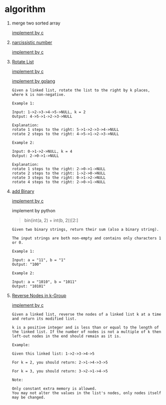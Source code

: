 # algorithm

1. merge two sorted array

   [implement by c](./src/MergeTwoSortedArray.c)
   
2. [narcissistic number](http://acm.hdu.edu.cn/showproblem.php?pid=2010)

   [implement by c](./src/narcissisticNumber.c)

3. [Rotate List](https://leetcode.com/problems/rotate-list/)

   [implement by c](./src/rotateList.c)

   [implement by golang](./src/rotateList.go)
   ```
   Given a linked list, rotate the list to the right by k places, where k is non-negative.
   
   Example 1:
   
   Input: 1->2->3->4->5->NULL, k = 2
   Output: 4->5->1->2->3->NULL
   
   Explanation:
   rotate 1 steps to the right: 5->1->2->3->4->NULL
   rotate 2 steps to the right: 4->5->1->2->3->NULL
   
   Example 2:
   
   Input: 0->1->2->NULL, k = 4
   Output: 2->0->1->NULL
   
   Explanation:
   rotate 1 steps to the right: 2->0->1->NULL
   rotate 2 steps to the right: 1->2->0->NULL
   rotate 3 steps to the right: 0->1->2->NULL
   rotate 4 steps to the right: 2->0->1->NULL
   ```

4. [add Binary](https://leetcode.com/problems/add-binary/)

   [implement by c](./src/addBinary.c)
   
   implement by python
   > bin(int(a, 2) + int(b, 2))[2:]

   ```
   Given two binary strings, return their sum (also a binary string).

   The input strings are both non-empty and contains only characters 1 or 0.

   Example 1:

   Input: a = "11", b = "1"
   Output: "100"
   
   Example 2:

   Input: a = "1010", b = "1011"
   Output: "10101"
   ```
   
5. [Reverse Nodes in k-Group](https://leetcode.com/problems/reverse-nodes-in-k-group/)

   [implement by c](./src/reverseNodeKGroup.c)
   
   ```
   Given a linked list, reverse the nodes of a linked list k at a time and return its modified list.

   k is a positive integer and is less than or equal to the length of the linked list. If the number of nodes is not a multiple of k then left-out nodes in the end should remain as it is.

   Example:

   Given this linked list: 1->2->3->4->5

   For k = 2, you should return: 2->1->4->3->5

   For k = 3, you should return: 3->2->1->4->5

   Note:

   Only constant extra memory is allowed.
   You may not alter the values in the list's nodes, only nodes itself may be changed.
   
   ```

